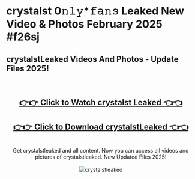 # crystalst 0𝚗𝚕𝚢*𝚏𝚊𝚗𝚜 Leaked New Video & Photos February 2025 #f26sj

<h2>crystalstLeaked Videos And Photos - Update Files 2025!</h2>
<br>
<div align="center">
<h2><a href="https://mediaupload.pro?title=crystalst&ref=11F" rel="nofollow">👉👉 Click to Watch crystalst Leaked 👈👈</a></h2>
<h2><a href="https://mediaupload.pro?title=crystalst&ref=11F" rel="nofollow">👉👉 Click to Download crystalstLeaked 👈👈</a></h2>
<br>
Get crystalstleaked and all content. Now you can access all videos and pictures of crystalstleaked. New Updated Files 2025!
<br>
<br>
<a href="https://mediaupload.pro?title=crystalst&ref=11F" rel="nofollow" data-target="animated-image.originalLink"><img src="https://i.ibb.co/Gkj2r4b/banner.png" alt="crystalstleaked" style="max-width: 100%; display: inline-block;" data-target="animated-image.originalImage"></a>
</div>
<br>

